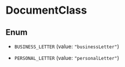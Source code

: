 

# DocumentClass

## Enum


* `BUSINESS_LETTER` (value: `"businessLetter"`)

* `PERSONAL_LETTER` (value: `"personalLetter"`)



